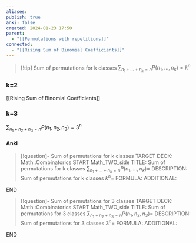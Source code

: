 ```yaml
---
aliases: 
publish: true
anki: false
created: 2024-01-23 17:50
parent:
  - "[[Permutations with repetitions]]"
connected:
  - "[[Rising Sum of Binomial Coefficients]]"
---
```

> [!tip] Sum of permutations for k classes
$\sum_{n_1+\ldots+n_k=n} P(n_1, \ldots, n_k) = k^n$


### k=2
[[Rising Sum of Binomial Coefficients]]

### k=3
$\sum_{n_1+n_2+n_3=n} P(n_1, n_2, n_3) = 3^n$


#### Anki
> [!question]- Sum of permutations for k classes
TARGET DECK: Math::Combinatorics
START
Math_TWO_side
TITLE: Sum of permutations for k classes
$\sum_{n_1+\ldots+n_k=n} P(n_1, \ldots, n_k) =$
DESCRIPTION: Sum of permutations for k classes
$k^n =$
FORMULA: 
ADDITIONAL:
<!--ID: 1706021732501-->
END

> [!question]- Sum of permutations for 3 classes
TARGET DECK: Math::Combinatorics
START
Math_TWO_side
TITLE: Sum of permutations for 3 classes
$\sum_{n_1+n_2+n_3=n} P(n_1, n_2, n_3) =$
DESCRIPTION: Sum of permutations for 3 classes
$3^n =$
FORMULA: 
ADDITIONAL:
<!--ID: 1706021732517-->
END










